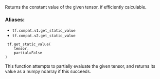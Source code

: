 Returns the constant value of the given tensor, if efficiently calculable.
### Aliases:
- `tf.compat.v1.get_static_value`
- `tf.compat.v2.get_static_value`

```
 tf.get_static_value(
    tensor,
    partial=False
)
```
This function attempts to partially evaluate the given tensor, and returns its value as a numpy ndarray if this succeeds.
